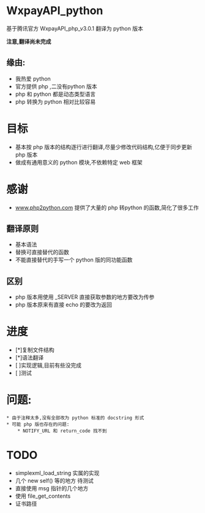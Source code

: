 # WxpayAPI_python
基于腾讯官方 WxpayAPI_php_v3.0.1 翻译为 python 版本

**注意,翻译尚未完成**

## 缘由:
* 我热爱 python
* 官方提供 php ,二没有python 版本
* php 和 python 都是动态类型语言
* php 转换为 python 相对比较容易

# 目标
* 基本按 php 版本的结构逐行进行翻译,尽量少修改代码结构,亿便于同步更新 php 版本
* 做成有通用意义的 python 模块,不依赖特定 web 框架

# 感谢
* www.php2python.com 提供了大量的 php 转python 的函数,简化了很多工作

## 翻译原则
* 基本语法
* 替换可直接替代的函数
* 不能直接替代的手写一个 python 版的同功能函数

## 区别
* php 版本用使用 _SERVER 直接获取参数的地方要改为传参
* php 版本原来有直接 echo 的要改为返回

# 进度
* [*]复制文件结构
* [*]语法翻译
* [ ]实现逻辑,目前有些没完成
* [ ]测试

# 问题:
    * 由于注释太多,没有全部改为 python 标准的 docstring 形式
    * 可能 php 版也存在的问题:
        * NOTIFY_URL 和 return_code 找不到

# TODO
* simplexml_load_string 实属的实现
* 几个 new self() 等的地方 待测试
* 直接使用 msg 指针的几个地方
* 使用 file_get_contents 
* 证书路径
